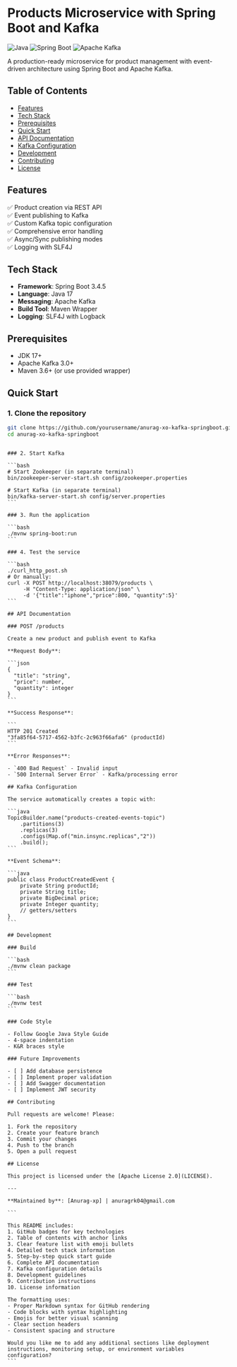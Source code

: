 # Products Microservice with Spring Boot and Kafka

![Java](https://img.shields.io/badge/java-%23ED8B00.svg?style=for-the-badge&logo=openjdk&logoColor=white)
![Spring Boot](https://img.shields.io/badge/Spring_Boot-F2F4F9?style=for-the-badge&logo=spring-boot)
![Apache Kafka](https://img.shields.io/badge/Apache_Kafka-231F20?style=for-the-badge&logo=apache-kafka&logoColor=white)

A production-ready microservice for product management with event-driven architecture using Spring Boot and Apache Kafka.

## Table of Contents

- [Features](#features)
- [Tech Stack](#tech-stack)
- [Prerequisites](#prerequisites)
- [Quick Start](#quick-start)
- [API Documentation](#api-documentation)
- [Kafka Configuration](#kafka-configuration)
- [Development](#development)
- [Contributing](#contributing)
- [License](#license)

## Features

✅ Product creation via REST API  
✅ Event publishing to Kafka  
✅ Custom Kafka topic configuration  
✅ Comprehensive error handling  
✅ Async/Sync publishing modes  
✅ Logging with SLF4J

## Tech Stack

- **Framework**: Spring Boot 3.4.5
- **Language**: Java 17
- **Messaging**: Apache Kafka
- **Build Tool**: Maven Wrapper
- **Logging**: SLF4J with Logback

## Prerequisites

- JDK 17+
- Apache Kafka 3.0+
- Maven 3.6+ (or use provided wrapper)

## Quick Start

### 1. Clone the repository

```bash
git clone https://github.com/yourusername/anurag-xo-kafka-springboot.git
cd anurag-xo-kafka-springboot
```

````

### 2. Start Kafka

```bash
# Start Zookeeper (in separate terminal)
bin/zookeeper-server-start.sh config/zookeeper.properties

# Start Kafka (in separate terminal)
bin/kafka-server-start.sh config/server.properties
```

### 3. Run the application

```bash
./mvnw spring-boot:run
```

### 4. Test the service

```bash
./curl_http_post.sh
# Or manually:
curl -X POST http://localhost:38079/products \
     -H "Content-Type: application/json" \
     -d '{"title":"iphone","price":800, "quantity":5}'
```

## API Documentation

### POST /products

Create a new product and publish event to Kafka

**Request Body**:

```json
{
  "title": "string",
  "price": number,
  "quantity": integer
}
```

**Success Response**:

```
HTTP 201 Created
"3fa85f64-5717-4562-b3fc-2c963f66afa6" (productId)
```

**Error Responses**:

- `400 Bad Request` - Invalid input
- `500 Internal Server Error` - Kafka/processing error

## Kafka Configuration

The service automatically creates a topic with:

```java
TopicBuilder.name("products-created-events-topic")
    .partitions(3)
    .replicas(3)
    .configs(Map.of("min.insync.replicas","2"))
    .build();
```

**Event Schema**:

```java
public class ProductCreatedEvent {
    private String productId;
    private String title;
    private BigDecimal price;
    private Integer quantity;
    // getters/setters
}
```

## Development

### Build

```bash
./mvnw clean package
```

### Test

```bash
./mvnw test
```

### Code Style

- Follow Google Java Style Guide
- 4-space indentation
- K&R braces style

### Future Improvements

- [ ] Add database persistence
- [ ] Implement proper validation
- [ ] Add Swagger documentation
- [ ] Implement JWT security

## Contributing

Pull requests are welcome! Please:

1. Fork the repository
2. Create your feature branch
3. Commit your changes
4. Push to the branch
5. Open a pull request

## License

This project is licensed under the [Apache License 2.0](LICENSE).

---

**Maintained by**: [Anurag-xp] | anuragrk04@gmail.com

```

This README includes:
1. GitHub badges for key technologies
2. Table of contents with anchor links
3. Clear feature list with emoji bullets
4. Detailed tech stack information
5. Step-by-step quick start guide
6. Complete API documentation
7. Kafka configuration details
8. Development guidelines
9. Contribution instructions
10. License information

The formatting uses:
- Proper Markdown syntax for GitHub rendering
- Code blocks with syntax highlighting
- Emojis for better visual scanning
- Clear section headers
- Consistent spacing and structure

Would you like me to add any additional sections like deployment instructions, monitoring setup, or environment variables configuration?
```
````
